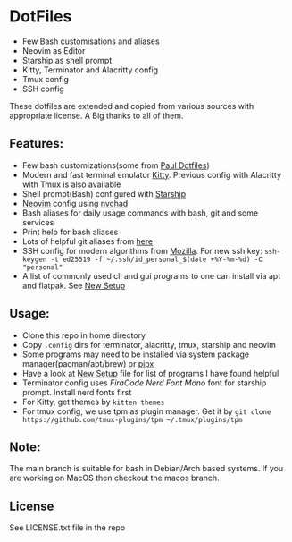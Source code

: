 # DotFiles

- Few Bash customisations and aliases
- Neovim as Editor
- Starship as shell prompt
- Kitty, Terminator and Alacritty config
- Tmux config
- SSH config

These dotfiles are extended and copied from various sources with appropriate license. A Big thanks to all of them.

## Features:

- Few bash customizations(some from [Paul Dotfiles](]https://github.com/paulirish/dotfiles))
- Modern and fast terminal emulator [Kitty](https://sw.kovidgoyal.net/kitty/). Previous config with Alacritty with Tmux is also available
- Shell prompt(Bash) configured with [Starship](https://starship.rs)
- [Neovim](https://neovim.io/) config using [nvchad](https://nvchad.com)
- Bash aliases for daily usage commands with bash, git and some services
- Print help for bash aliases
- Lots of helpful git aliases from [here](https://github.com/theskumar/dotfiles)
- SSH config for modern algorithms from [Mozilla](https://infosec.mozilla.org/guidelines/openssh). For new ssh key: `ssh-keygen -t ed25519 -f ~/.ssh/id_personal_$(date +%Y-%m-%d) -C "personal"`
- A list of commonly used cli and gui programs to one can install via apt and flatpak. See [New Setup](./new_setup.md)

## Usage:

- Clone this repo in home directory
- Copy `.config` dirs for terminator, alacritty, tmux, starship and neovim
- Some programs may need to be installed via system package manager(pacman/apt/brew) or [pipx](https://github.com/pipxproject/pipx/)
- Have a look at [New Setup](new_setup.md) file for list of programs I have found helpful
- Terminator config uses *FiraCode Nerd Font Mono* font for starship prompt. Install nerd fonts first
- For Kitty, get themes by `kitten themes`
- For tmux config, we use tpm as plugin manager. Get it by `git clone https://github.com/tmux-plugins/tpm ~/.tmux/plugins/tpm`

## Note:

The main branch is suitable for bash in Debian/Arch based systems. If you are working on MacOS then checkout the macos branch.

## License

See LICENSE.txt file in the repo

